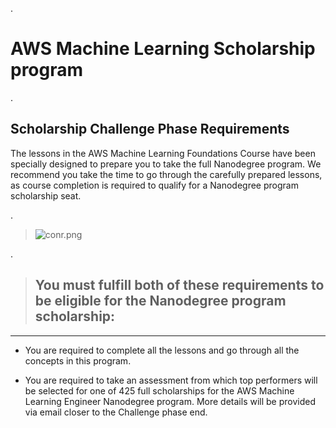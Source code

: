 
.

# AWS Machine Learning Scholarship program


.

## Scholarship Challenge Phase Requirements



The lessons in the AWS Machine Learning Foundations Course have been specially designed to prepare you to take the full Nanodegree program. We recommend you take the time to go through the carefully prepared lessons, as course completion is required to qualify for a Nanodegree program scholarship seat.


.


> ![conr.png](https://udacity-reviews-uploads.s3.us-west-2.amazonaws.com/_attachments/399095/1624751052/conr.png)

.



> ## You must fulfill both of these requirements to be eligible for the Nanodegree program scholarship:

--------------------


- You are required to complete all the lessons and go through all the concepts in this program.

- You are required to take an assessment from which top performers will be selected for one of 425 full scholarships for the AWS Machine Learning Engineer Nanodegree program. More details will be provided via email closer to the Challenge phase end.
